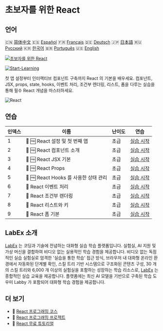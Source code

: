 # 초보자를 위한 React

## 언어

🇨🇳 [简体中文](README_zh.md) 🇪🇸 [Español](README_es.md) 🇫🇷 [Français](README_fr.md) 🇩🇪 [Deutsch](README_de.md) 🇯🇵 [日本語](README_ja.md) 🇷🇺 [Русский](README_ru.md) 🇰🇷 [한국어](README_ko.md) 🇧🇷 [Português](README_pt.md) 🇺🇸 [English](README.md) 

[![초보자를 위한 React](https://cover-creator.labex.io/react-for-beginners.png?lang=ko)](https://labex.io/ko/courses/react-for-beginners)

[![Start-Learning](https://img.shields.io/badge/Start-Learning-whitesmoke?style=for-the-badge)](https://labex.io/ko/courses/react-for-beginners)

첫 앱 설정부터 인터랙티브 컴포넌트 구축까지 React 의 기본을 배우세요. 컴포넌트, JSX, props, state, hooks, 이벤트 처리, 조건부 렌더링, 리스트, 폼을 다루는 실습을 통해 필수 React 개념을 마스터하세요.

![React](https://img.shields.io/badge/React-whitesmoke?style=for-the-badge&logo=react)


## 연습

|   인덱스 | 이름                                  | 난이도   | 연습                                                                                                                                   |
|----------|---------------------------------------|----------|----------------------------------------------------------------------------------------------------------------------------------------|
|        1 | 🧩 🆓 React 설정 및 첫 번째 앱        | 초급     | <a target='_blank' href='https://labex.io/ko/labs/react-react-setup-and-first-app-598881?course=react-for-beginners'>실습 시작</a>     |
|        2 | 🧩 🆓 React 컴포넌트 소개             | 초급     | <a target='_blank' href='https://labex.io/ko/labs/react-react-components-introduction-601735?course=react-for-beginners'>실습 시작</a> |
|        3 | 🧩 🆓 React JSX 기본                  | 초급     | <a target='_blank' href='https://labex.io/ko/labs/react-react-jsx-basics-601739?course=react-for-beginners'>실습 시작</a>              |
|        4 | 🧩 🆓 React Props                     | 초급     | <a target='_blank' href='https://labex.io/ko/labs/react-react-props-601741?course=react-for-beginners'>실습 시작</a>                   |
|        5 | 🧩 🆓 React Hooks 를 사용한 상태 관리 | 초급     | <a target='_blank' href='https://labex.io/ko/labs/react-react-state-with-hooks-601742?course=react-for-beginners'>실습 시작</a>        |
|        6 | 🧩  React 이벤트 처리                 | 초급     | <a target='_blank' href='https://labex.io/ko/labs/react-react-event-handling-601737?course=react-for-beginners'>실습 시작</a>          |
|        7 | 🧩  React 조건부 렌더링               | 초급     | <a target='_blank' href='https://labex.io/ko/labs/react-react-conditional-rendering-601736?course=react-for-beginners'>실습 시작</a>   |
|        8 | 🧩  React 리스트와 키                 | 초급     | <a target='_blank' href='https://labex.io/ko/labs/react-react-lists-and-keys-601740?course=react-for-beginners'>실습 시작</a>          |
|        9 | 🧩  React 폼 기본                     | 초급     | <a target='_blank' href='https://labex.io/ko/labs/react-react-forms-basics-601738?course=react-for-beginners'>실습 시작</a>            |

## LabEx 소개

[LabEx](https://labex.io) 는 코딩과 기술에 전념하는 대화형 실습 학습 플랫폼입니다. 실험실, AI 지원 및 가상 머신을 결합하여 비디오 없는 실용적인 학습 경험을 제공합니다. 비디오 없는 독점적인 실습 실험실로 엄격한 '실습을 통한 학습' 접근 방식, 브라우저 내 대화형 온라인 환경에서 자동화된 단계별 확인, 스킬 트리 기반 시스템으로 구조화된 콘텐츠 구성, 30 개의 스킬 트리와 6,000 개 이상의 실험실을 포함하는 성장하는 학습 리소스로, [LabEx](https://labex.io) 는 종합적인 실습 교육을 제공합니다. 플랫폼에는 최신 AI 모델을 기반으로 구축된 학습 도우미 Labby 가 포함되어 대화형 학습 경험을 제공합니다.

## 더 보기

- 🔗 [React 프로그래밍 코스](https://github.com/labex-labs/awesome-programming-courses)
- 🔗 [React 프로그래밍 프로젝트](https://github.com/labex-labs/awesome-programming-projects)
- 🔗 [React 무료 튜토리얼](https://github.com/labex-labs/react-free-tutorials)


